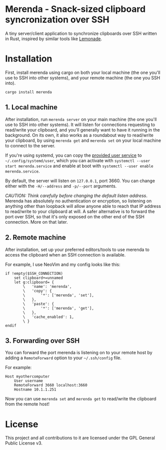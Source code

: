 # Merenda - Snack-sized clipboard syncronization over SSH

A tiny server/client application to synchronize clipboards over SSH written in Rust, inspired by similar tools like [Lemonade](https://github.com/pocke/lemonade).

# Installation

First, install merenda using cargo on both your local machine (the one you'll use to SSH into other systems), and your remote machine (the one you SSH into).

```
cargo install merenda
```

## 1. Local machine

After installation, run `merenda server` on your main machine (the one you'll use to SSH into other systems). It will listen for connections requesting to read/write your clipboard, and you'll generally want to have it running in the background. On its own, it also works as a roundabout way to read/write your clipboard, by using `merenda get` and `merenda set` on your local machine to connect to the server.

If you're using systemd, you can copy the [provided user service](examples/merenda.service) to `~/.config/systemd/user`, which you can activate with `systemctl --user start merenda.service` and enable at boot with `systemctl --user enable merenda.service`.

By default, the server will listen on `127.0.0.1`, port 3660. You can change either with the `-H/--address` and `-p/--port` arguments.

*CAUTION: Think carefully before changing the default listen address*. Merenda has absolutely no authentication or encryption, so listening on anything other than loopback will allow anyone able to reach that IP address to read/write to your clipboard at will. A safer alternative is to forward the port over SSH, so that it's only exposed on the other end of the SSH connection. More on that later.

## 2. Remote machine

After installation, set up your preferred editors/tools to use merenda to access the clipboard when an SSH connection is available.

For example, I use NeoVim and my config looks like this:

```
if !empty($SSH_CONNECTION)
    set clipboard+=unnamed
    let g:clipboard= {
        \   'name': 'merenda',
        \   'copy': {
        \       '*': ['merenda', 'set'],
        \   },
        \   'paste': {
        \       '*': ['merenda', 'get'],
        \   },
        \   'cache_enabled': 1,
        \ }
endif
```

## 3. Forwarding over SSH

You can forward the port merenda is listening on to your remote host by adding a `RemoteForward` option to your `~/.ssh/config` file.

For example:

```
Host myothercomputer
    User username
    RemoteForward 3660 localhost:3660
    Hostname 10.1.1.251
```

Now you can use `merenda set` and `merenda get` to read/write the clipboard from the remote host!

# License

This project and all contributions to it are licensed under the GPL General Public License v3.
